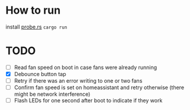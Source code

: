 # How to run

install [probe.rs](https://probe.rs) `cargo run`

# TODO

- [ ] Read fan speed on boot in case fans were already running
- [x] Debounce button tap
- [ ] Retry if there was an error writing to one or two fans
- [ ] Confirm fan speed is set on homeassistant and retry otherwise (there might be network interference)
- [ ] Flash LEDs for one second after boot to indicate if they work
